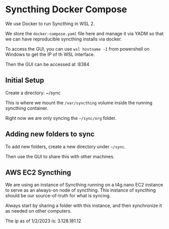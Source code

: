 # Syncthing Docker Compose

We use Docker to run Syncthing in WSL 2.

We store the `docker-compose.yaml` file here and manage it via YADM
so that we can have reproducible syncthing installs via docker.

To access the GUI, you can use `wsl hostname -I` from powershell on Windows
to get the IP of th WSL interface.

Then the GUI can be accessed at <WSL IP>:8384


## Initial Setup

Create a directory: ~/sync

This is where we mount the `/var/syncthing` volume inside the running syncthing container.

Right now we are only syncing the `~/sync/org` folder.

## Adding new folders to sync

To add new folders, create a new directory under `~/sync`.

Then use the GUI to share this with other machines.


## AWS EC2 Syncthing

We are using an instance of Syncthing running on a t4g.nano EC2 instance to serve as
an always-on node of syncthing. This instance of syncthing should be our source-of-truth
for what is syncing.

Always start by sharing a folder with this instance, and then synchronize it as needed
on other computers.

The ip as of 1/2/2023 is: 3.128.181.12



